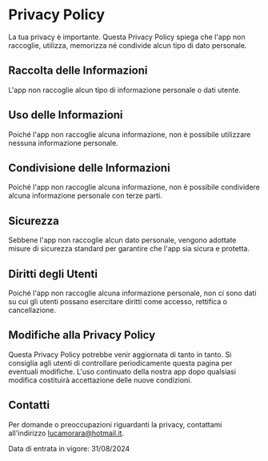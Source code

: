 # Privacy Policy

La tua privacy è importante. Questa Privacy Policy spiega che l'app non raccoglie, utilizza, memorizza né condivide alcun tipo di dato personale.

## Raccolta delle Informazioni
L'app non raccoglie alcun tipo di informazione personale o dati utente.

## Uso delle Informazioni
Poiché l'app non raccoglie alcuna informazione, non è possibile utilizzare nessuna informazione personale.

## Condivisione delle Informazioni
Poiché l'app non raccoglie alcuna informazione, non è possibile condividere alcuna informazione personale con terze parti.

## Sicurezza
Sebbene l'app non raccoglie alcun dato personale, vengono adottate misure di sicurezza standard per garantire che l'app sia sicura e protetta.

## Diritti degli Utenti
Poiché l'app non raccoglie alcuna informazione personale, non ci sono dati su cui gli utenti possano esercitare diritti come accesso, rettifica o cancellazione.

## Modifiche alla Privacy Policy
Questa Privacy Policy potrebbe venir aggiornata di tanto in tanto. Si consiglia agli utenti di controllare periodicamente questa pagina per eventuali modifiche. L'uso continuato della nostra app dopo qualsiasi modifica costituirà accettazione delle nuove condizioni.

## Contatti
Per domande o preoccupazioni riguardanti la privacy, contattami all'indirizzo lucamorara@hotmail.it.

Data di entrata in vigore: 31/08/2024
